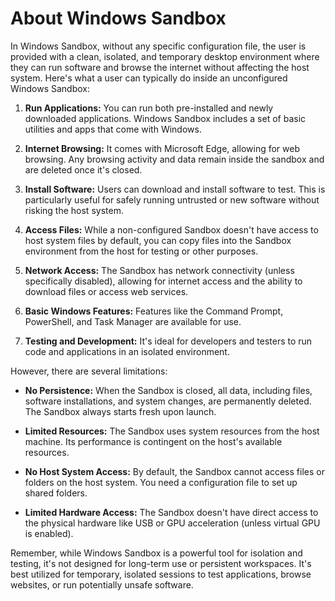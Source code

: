 # About Windows Sandbox

In Windows Sandbox, without any specific configuration file, the user is provided with a clean, isolated, and temporary desktop environment where they can run software and browse the internet without affecting the host system. Here's what a user can typically do inside an unconfigured Windows Sandbox:

1. **Run Applications:** You can run both pre-installed and newly downloaded applications. Windows Sandbox includes a set of basic utilities and apps that come with Windows.

2. **Internet Browsing:** It comes with Microsoft Edge, allowing for web browsing. Any browsing activity and data remain inside the sandbox and are deleted once it's closed.

3. **Install Software:** Users can download and install software to test. This is particularly useful for safely running untrusted or new software without risking the host system.

4. **Access Files:** While a non-configured Sandbox doesn't have access to host system files by default, you can copy files into the Sandbox environment from the host for testing or other purposes.

5. **Network Access:** The Sandbox has network connectivity (unless specifically disabled), allowing for internet access and the ability to download files or access web services.

6. **Basic Windows Features:** Features like the Command Prompt, PowerShell, and Task Manager are available for use.

7. **Testing and Development:** It's ideal for developers and testers to run code and applications in an isolated environment.

However, there are several limitations:

- **No Persistence:** When the Sandbox is closed, all data, including files, software installations, and system changes, are permanently deleted. The Sandbox always starts fresh upon launch.

- **Limited Resources:** The Sandbox uses system resources from the host machine. Its performance is contingent on the host's available resources.

- **No Host System Access:** By default, the Sandbox cannot access files or folders on the host system. You need a configuration file to set up shared folders.

- **Limited Hardware Access:** The Sandbox doesn't have direct access to the physical hardware like USB or GPU acceleration (unless virtual GPU is enabled).

Remember, while Windows Sandbox is a powerful tool for isolation and testing, it's not designed for long-term use or persistent workspaces. It's best utilized for temporary, isolated sessions to test applications, browse websites, or run potentially unsafe software.